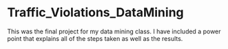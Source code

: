 # Traffic_Violations_DataMining
This was the final project for my data mining class. I have included a power point that explains all of the steps taken as well as the results.
